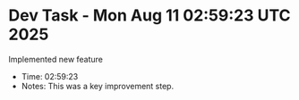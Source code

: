 # Dev Task - Mon Aug 11 02:59:23 UTC 2025
Implemented new feature
- Time: 02:59:23
- Notes: This was a key improvement step.
